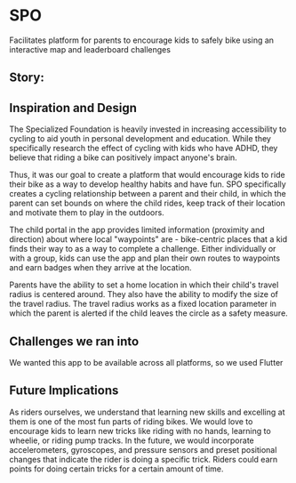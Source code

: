 # SPO

Facilitates platform for parents to encourage kids to safely bike using an interactive map and leaderboard challenges

## Story:
## Inspiration and Design
The Specialized Foundation is heavily invested in increasing accessibility to cycling to aid youth in personal development and education. While they specifically research the effect of cycling with kids who have ADHD, they believe that riding a bike can positively impact anyone's brain.

Thus, it was our goal to create a platform that would encourage kids to ride their bike as a way to develop healthy habits and have fun. SPO specifically creates a cycling relationship between a parent and their child, in which the parent can set bounds on where the child rides, keep track of their location and motivate them to play in the outdoors.

The child portal in the app provides limited information (proximity and direction) about where local "waypoints" are - bike-centric places that a kid finds their way to as a way to complete a challenge. Either individually or with a group, kids can use the app and plan their own routes to waypoints and earn badges when they arrive at the location.

Parents have the ability to set a home location in which their child's travel radius is centered around. They also have the ability to modify the size of the travel radius. The travel radius works as a fixed location parameter in which the parent is alerted if the child leaves the circle as a safety measure.


## Challenges we ran into
We wanted this app to be available across all platforms, so we used Flutter


## Future Implications
As riders ourselves, we understand that learning new skills and excelling at them is one of the most fun parts of riding bikes. We would love to encourage kids to learn new tricks like riding with no hands, learning to wheelie, or riding pump tracks. In the future, we would incorporate accelerometers, gyroscopes, and pressure sensors and preset positional changes that indicate the rider is doing a specific trick. Riders could earn points for doing certain tricks for a certain amount of time.
